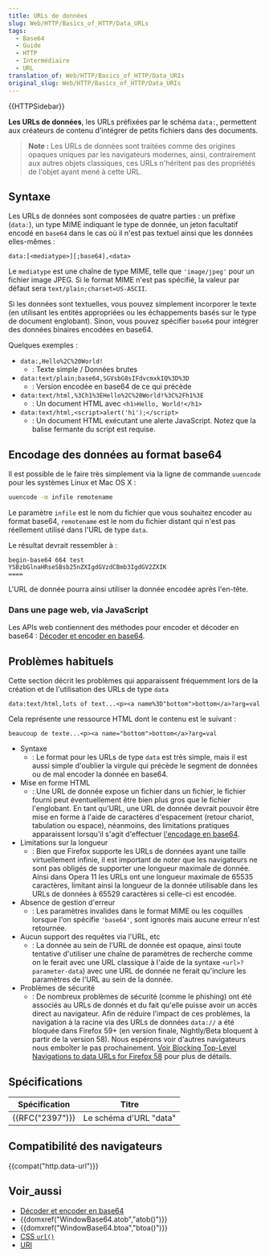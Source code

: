 ```yaml
---
title: URLs de données
slug: Web/HTTP/Basics_of_HTTP/Data_URLs
tags:
  - Base64
  - Guide
  - HTTP
  - Intermédiaire
  - URL
translation_of: Web/HTTP/Basics_of_HTTP/Data_URIs
original_slug: Web/HTTP/Basics_of_HTTP/Data_URIs
---
```

{{HTTPSidebar}}

**Les URLs de données**, les URLs préfixées par le schéma `data:`, permettent aux créateurs de contenu d'intégrer de petits fichiers dans des documents.

> **Note :** Les URLs de données sont traitées comme des origines opaques uniques par les navigateurs modernes, ainsi, contrairement aux autres objets classiques, ces URLs n'héritent pas des propriétés de l'objet ayant mené à cette URL.

## Syntaxe

Les URLs de données sont composées de quatre parties : un préfixe (`data:`), un type MIME indiquant le type de donnée, un jeton facultatif encodé en `base64` dans le cas où il n'est pas textuel ainsi que les données elles-mêmes :

```
data:[<mediatype>][;base64],<data>
```

Le `mediatype` est une chaîne de type MIME, telle que `'image/jpeg'` pour un fichier image JPEG. Si le format MIME n'est pas spécifié, la valeur par défaut sera `text/plain;charset=US-ASCII`.

Si les données sont textuelles, vous pouvez simplement incorporer le texte (en utilisant les entités appropriées ou les échappements basés sur le type de document englobant). Sinon, vous pouvez spécifier `base64` pour intégrer des données binaires encodées en base64.

Quelques exemples :

- `data:,Hello%2C%20World!`
  - : Texte simple / Données brutes
- `data:text/plain;base64,SGVsbG8sIFdvcmxkIQ%3D%3D`
  - : Version encodée en base64 de ce qui précède
- `data:text/html,%3Ch1%3EHello%2C%20World!%3C%2Fh1%3E`
  - : Un document HTML avec `<h1>Hello, World!</h1>`
- `data:text/html,<script>alert('hi');</script>`
  - : Un document HTML exécutant une alerte JavaScript. Notez que la balise fermante du script est requise.

## Encodage des données au format base64

Il est possible de le faire très simplement via la ligne de commande `uuencode` pour les systèmes Linux et Mac OS X :

```bash
uuencode -m infile remotename
```

Le paramètre `infile` est le nom du fichier que vous souhaitez encoder au format base64, `remotename` est le nom du fichier distant qui n'est pas réellement utilisé dans l'URL de type `data`.

Le résultat devrait ressembler à :

```
begin-base64 664 test
YSBzbGlnaHRseSBsb25nZXIgdGVzdCBmb3IgdGV2ZXIK
====
```

L'URL de donnée pourra ainsi utiliser la donnée encodée après l'en-tête.

### Dans une page web, via JavaScript

Les APIs web contiennent des méthodes pour encoder et décoder en base64 : [Décoder et encoder en base64](/fr/docs/Web/API/WindowBase64/Base64_encoding_and_decoding).

## Problèmes habituels

Cette section décrit les problèmes qui apparaissent fréquemment lors de la création et de l'utilisation des URLs de type `data`

```
data:text/html,lots of text...<p><a name%3D"bottom">bottom</a>?arg=val
```

Cela représente une ressource HTML dont le contenu est le suivant :

```
beaucoup de texte...<p><a name="bottom">bottom</a>?arg=val
```

- Syntaxe
  - : Le format pour les URLs de type `data` est très simple, mais il est aussi simple d'oublier la virgule qui précède le segment de données ou de mal encoder la donnée en base64.
- Mise en forme HTML
  - : Une URL de donnée expose un fichier dans un fichier, le fichier fourni peut éventuellement être bien plus gros que le fichier l'englobant. En tant qu'URL, une URL de donnée devrait pouvoir être mise en forme à l'aide de caractères d'espacement (retour chariot, tabulation ou espace), néanmoins, des limitations pratiques apparaissent lorsqu'il s'agit d'effectuer [l'encodage en base64](https://bugzilla.mozilla.org/show_bug.cgi?id=73026#c12).
- Limitations sur la longueur
  - : Bien que Firefox supporte les URLs de données ayant une taille virtuellement infinie, il est important de noter que les navigateurs ne sont pas obligés de supporter une longueur maximale de donnée. Ainsi dans Opera 11 les URLs ont une longueur maximale de 65535 caractères, limitant ainsi la longueur de la donnée utilisable dans les URLs de données à 65529 caractères si celle-ci est encodée.
- Absence de gestion d'erreur
  - : Les paramètres invalides dans le format MIME ou les coquilles lorsque l'on spécifie `'base64'`, sont ignorés mais aucune erreur n'est retournée.
- Aucun support des requêtes via l'URL, etc
  - : La donnée au sein de l'URL de donnée est opaque, ainsi toute tentative d'utiliser une chaîne de paramètres de recherche comme on le ferait avec une URL classique à l'aide de la syntaxe `<url>?parameter-data`) avec une URL de donnée ne ferait qu'inclure les paramètres de l'URL au sein de la donnée.
- Problèmes de sécurité
  - : De nombreux problèmes de sécurité (comme le phishing) ont été associés au URLs de donnés et du fait qu'elle puisse avoir un accès direct au navigateur. Afin de réduire l'impact de ces problèmes, la navigation à la racine via des URLs de données `data://` a été bloquée dans Firefox 59+ (en version finale, Nightly/Beta bloquent à partir de la version 58). Nous espérons voir d'autres navigateurs nous emboîter le pas prochainement. [Voir Blocking Top-Level Navigations to data URLs for Firefox 58](https://blog.mozilla.org/security/2017/11/27/blocking-top-level-navigations-data-urls-firefox-58/) pour plus de détails.

## Spécifications

| Spécification        | Titre                  |
| -------------------- | ---------------------- |
| {{RFC("2397")}} | Le schéma d'URL "data" |

## Compatibilité des navigateurs

{{compat("http.data-url")}}

## Voir_aussi

- [Décoder et encoder en base64](/fr/docs/Web/API/WindowBase64/Base64_encoding_and_decoding)
- {{domxref("WindowBase64.atob","atob()")}}
- {{domxref("WindowBase64.btoa","btoa()")}}
- [CSS `url()`](/fr/docs/Web/CSS/uri)
- [URI](/fr/docs/Glossary/URI)
